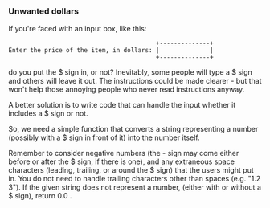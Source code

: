 ### Unwanted dollars

If you're faced with an input box, like this:

                                             +--------------+
    Enter the price of the item, in dollars: |              |
                                             +--------------+
do you put the $ sign in, or not? Inevitably, some people will type a $ sign and others will leave it out. The instructions could be made clearer - but that won't help those annoying people who never read instructions anyway.

A better solution is to write code that can handle the input whether it includes a $ sign or not.

So, we need a simple function that converts a string representing a number (possibly with a $ sign in front of it) into the number itself.

Remember to consider negative numbers (the - sign may come either before or after the $ sign, if there is one), and any extraneous space characters (leading, trailing, or around the $ sign) that the users might put in. You do not need to handle trailing characters other than spaces (e.g. "1.2 3"). If the given string does not represent a number, (either with or without a $ sign), return 0.0 .
